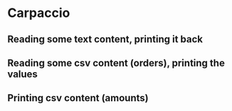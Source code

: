 # Carpaccio
## Reading some text content, printing it back
## Reading some csv content (orders), printing the values
## Printing csv content (amounts)

